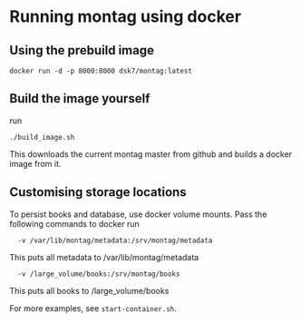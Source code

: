 # Running montag using docker

## Using the prebuild image

`docker run -d -p 8000:8000 dsk7/montag:latest`

## Build the image yourself
run 

`./build_image.sh`

This downloads the current montag master from github and builds a docker
image from it.

## Customising storage locations

To persist books and database, use docker volume mounts.
Pass the following commands to docker run

`  -v /var/lib/montag/metadata:/srv/montag/metadata` 

This puts all metadata to /var/lib/montag/metadata


`  -v /large_volume/books:/srv/montag/books`

This puts all books to /large_volume/books

For more examples, see `start-container.sh`.

